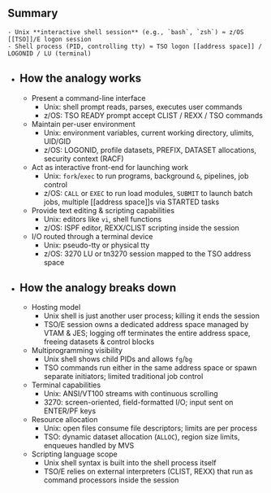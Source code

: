 ## Summary
	- Unix **interactive shell session** (e.g., `bash`, `zsh`) ≈ z/OS [[TSO]]/E logon session
	- Shell process (PID, controlling tty) ≈ TSO logon [[address space]] / LOGONID / LU (terminal)
- ## How the analogy works
	- Present a command-line interface
		- Unix: shell prompt reads, parses, executes user commands
		- z/OS: TSO READY prompt accept CLIST / REXX / TSO commands
	- Maintain per-user environment
		- Unix: environment variables, current working directory, ulimits, UID/GID
		- z/OS: LOGONID, profile datasets, PREFIX, DATASET allocations, security context (RACF)
	- Act as interactive front-end for launching work
		- Unix: `fork`/`exec` to run programs, background `&`, pipelines, job control
		- z/OS: `CALL` or `EXEC` to run load modules, `SUBMIT` to launch batch jobs, multiple [[address space]]s via STARTED tasks
	- Provide text editing & scripting capabilities
		- Unix: editors like `vi`, shell functions
		- z/OS: ISPF editor, REXX/CLIST scripting inside the session
	- I/O routed through a terminal device
		- Unix: pseudo-tty or physical tty
		- z/OS: 3270 LU or tn3270 session mapped to the TSO address space
- ## How the analogy breaks down
	- Hosting model
		- Unix shell is just another user process; killing it ends the session
		- TSO/E session owns a dedicated address space managed by VTAM & JES; logging off terminates the entire address space, freeing datasets & control blocks
	- Multiprogramming visibility
		- Unix shell shows child PIDs and allows `fg`/`bg`
		- TSO commands run either in the same address space or spawn separate initiators; limited traditional job control
	- Terminal capabilities
		- Unix: ANSI/VT100 streams with continuous scrolling
		- 3270: screen-oriented, field-formatted I/O; input sent on ENTER/PF keys
	- Resource allocation
		- Unix: open files consume file descriptors; limits are per process
		- TSO: dynamic dataset allocation (`ALLOC`), region size limits, enqueues handled by MVS
	- Scripting language scope
		- Unix shell syntax is built into the shell process itself
		- TSO/E relies on external interpreters (CLIST, REXX) that run as command processors inside the session